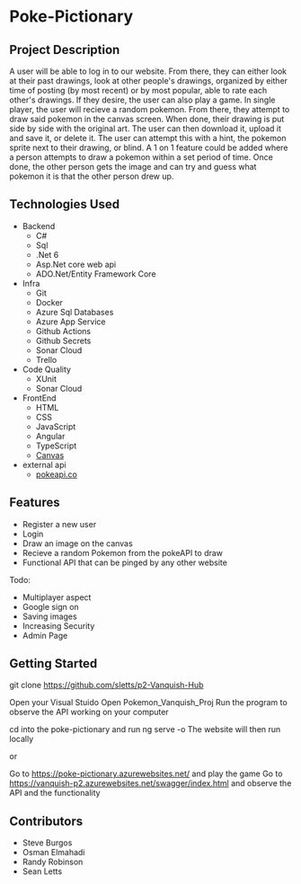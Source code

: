 # Poke-Pictionary

## Project Description

A user will be able to log in to our website. From there, they can either look at their past drawings, look at other people's drawings, organized by
either time of posting (by most recent) or by most popular, able to rate each other's drawings. If they desire, the user can also play a game.
In single player, the user will recieve a random pokemon. From there, they attempt to draw said pokemon in the canvas screen. When done, their drawing
is put side by side with the original art. The user can then download it, upload it and save it, or delete it. The user can attempt this with a hint,
the pokemon sprite next to their drawing, or blind. A 1 on 1 feature could be added where a person attempts to draw a pokemon within a set period of time.
Once done, the other person gets the image and can try and guess what pokemon it is that the other person drew up. 

## Technologies Used

- Backend
    - C#
    - Sql
    - .Net 6
    - Asp.Net core web api
    - ADO.Net/Entity Framework Core    
- Infra
    - Git
    - Docker
    - Azure Sql Databases
    - Azure App Service
    - Github Actions
    - Github Secrets
    - Sonar Cloud
    - Trello
- Code Quality
    - XUnit
    - Sonar Cloud
- FrontEnd
    - HTML
    - CSS
    - JavaScript
    - Angular
    - TypeScript
    - [Canvas](https://www.w3schools.com/graphics/canvas_drawing.asp)
- external api
    - [pokeapi.co](https://pokeapi.co/)

## Features

* Register a new user
* Login
* Draw an image on the canvas
* Recieve a random Pokemon from the pokeAPI to draw
* Functional API that can be pinged by any other website

Todo:
* Multiplayer aspect
* Google sign on
* Saving images
* Increasing Security
* Admin Page

## Getting Started

git clone https://github.com/sletts/p2-Vanquish-Hub

Open your Visual Stuido
Open Pokemon_Vanquish_Proj
Run the program to observe the API working on your computer

cd into the poke-pictionary and run  ng serve -o
The website will then run locally

or

Go to https://poke-pictionary.azurewebsites.net/ and play the game
Go to https://vanquish-p2.azurewebsites.net/swagger/index.html and observe the API and the functionality 

## Contributors

- Steve Burgos
- Osman Elmahadi
- Randy Robinson
- Sean Letts

